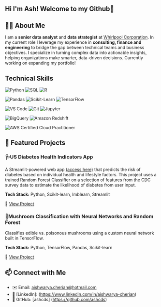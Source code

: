 ## Hi I'm Ash! Welcome to my Github👋

## 👩‍💻 About Me 
I am a **senior data analyst** and **data strategist** at [Whirlpool Corporation](https://www.whirlpoolcorp.com/). In my current role I leverage my experience in **consulting, finance and engineering** to bridge the gap between technical teams and business objectives. I specialize in turning complex data into actionable insights, helping organizations make smarter, data-driven decisions. Currently working on expanding my portfolio!


## Technical Skills 
![Python](https://img.shields.io/badge/Python-3776AB?style=flat&logo=python&logoColor=white)
![SQL](https://img.shields.io/badge/SQL-4479A1?style=flat&logo=mysql&logoColor=white)
![R](https://img.shields.io/badge/R-276DC3?style=flat&logo=r&logoColor=white)

![Pandas](https://img.shields.io/badge/Pandas-150458?style=flat&logo=pandas&logoColor=white)
![Scikit-Learn](https://img.shields.io/badge/Scikit--Learn-F7931E?style=flat&logo=scikit-learn&logoColor=white)
![TensorFlow](https://img.shields.io/badge/TensorFlow-FF6F00?style=flat&logo=tensorflow&logoColor=white)

![VS Code](https://img.shields.io/badge/VS%20Code-007ACC?style=flat&logo=visual-studio-code&logoColor=white)
![Git](https://img.shields.io/badge/Git-F05032?style=flat&logo=git&logoColor=white)
![Jupyter](https://img.shields.io/badge/Jupyter-F37626?style=flat&logo=jupyter&logoColor=white)

![BigQuery](https://img.shields.io/badge/BigQuery-4285F4?style=flat&logo=google-cloud&logoColor=white)
![Amazon Redshift](https://img.shields.io/badge/Amazon%20Redshift-8C4FFF?style=flat&logo=amazon-redshift&logoColor=white)

![AWS Certified Cloud Practitioner](https://img.shields.io/badge/AWS_Cloud_Practitioner-Certificate-232F3E?style=flat&logo=amazon-aws&logoColor=white) 

## 📂 Featured Projects

### 🩺US Diabetes Health Indicators App
A Streamlit-powered web app [(access here)](https://check-your-diabetes-risk.streamlit.app/) that predicts the risk of diabetes based on individual health and lifestyle factors. This project uses a trained Random Forest Classifier on a selection of features from the CDC survey data to estimate the likelihood of diabetes from user input. 

**Tech Stack:** Python, Scikit-learn, Imblearn, Streamlit

🔗 [View Project](https://github.com/ashcds/mushroom-classification)

### 🍄Mushroom Classification with Neural Networks and Random Forest
Classifies edible vs. poisonous mushrooms using a custom neural network built in TensorFlow.  

**Tech Stack:** Python, TensorFlow, Pandas, Scikit-learn  

🔗 [View Project](https://github.com/ashcds/mushroom-classification)

## 📫 Connect with Me 

- ✉️ Email: aishwarya.cherian@hotmail.com
- 💼 [LinkedIn]: (https://www.linkedin.com/in/aishwarya-cherian)
- 🐙 GitHub: [ashcds] (https://github.com/ashcds)
